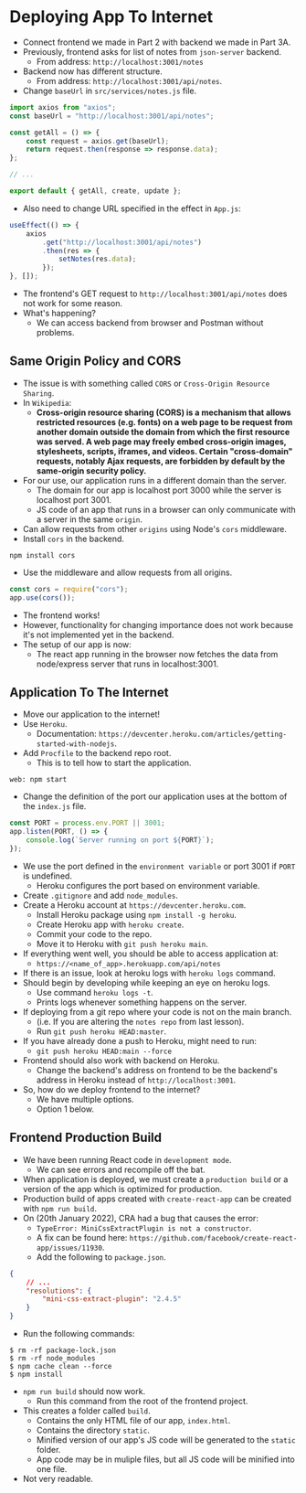# Deploying App To Internet
- Connect frontend we made in Part 2 with backend we made in Part 3A.
- Previously, frontend asks for list of notes from `json-server` backend.
    - From address: `http://localhost:3001/notes`
- Backend now has different structure.
    - From address: `http://localhost:3001/api/notes`.
- Change `baseUrl` in `src/services/notes.js` file.
```javascript
import axios from "axios";
const baseUrl = "http://localhost:3001/api/notes";

const getAll = () => {
    const request = axios.get(baseUrl);
    return request.then(response => response.data);
};

// ...

export default { getAll, create, update };
```
- Also need to change URL specified in the effect in `App.js`:
```javascript
useEffect(() => {
    axios
        .get("http://localhost:3001/api/notes")
        .then(res => {
            setNotes(res.data);
        });
}, []);
```
- The frontend's GET request to `http://localhost:3001/api/notes` does not work for some reason.
- What's happening?
    - We can access backend from browser and Postman without problems.


## Same Origin Policy and CORS
- The issue is with something called `CORS` or `Cross-Origin Resource Sharing`.
- In `Wikipedia`:
    - **Cross-origin resource sharing (CORS) is a mechanism that allows restricted resources (e.g. fonts) on a web page to be request from another domain outside the domain from which the first resource was served. A web page may freely embed cross-origin images, stylesheets, scripts, iframes, and videos. Certain "cross-domain" requests, notably Ajax requests, are forbidden by default by the same-origin security policy.**
- For our use, our application runs in a different domain than the server.
    - The domain for our app is localhost port 3000 while the server is localhost port 3001.
    - JS code of an app that runs in a browser can only communicate with a server in the same `origin`.
- Can allow requests from other `origins` using Node's `cors` middleware.
- Install `cors` in the backend.
```
npm install cors
```
- Use the middleware and allow requests from all origins.
```javascript
const cors = require("cors");
app.use(cors());
```
- The frontend works!
- However, functionality for changing importance does not work because it's not implemented yet in the backend.
- The setup of our app is now:
    - The react app running in the browser now fetches the data from node/express server that runs in localhost:3001.


## Application To The Internet
- Move our application to the internet!
- Use `Heroku`.
    - Documentation: `https://devcenter.heroku.com/articles/getting-started-with-nodejs`.
- Add `Procfile` to the backend repo root.
    - This is to tell how to start the application.
```
web: npm start
```
- Change the definition of the port our application uses at the bottom of the `index.js` file.
```javascript
const PORT = process.env.PORT || 3001;
app.listen(PORT, () => {
    console.log(`Server running on port ${PORT}`);
});
```
- We use the port defined in the `environment variable` or port 3001 if `PORT` is undefined.
    - Heroku configures the port based on environment variable.
- Create `.gitignore` and add `node_modules`.
- Create a Heroku account at `https://devcenter.heroku.com`.
    - Install Heroku package using `npm install -g heroku`.
    - Create Heroku app with `heroku create`.
    - Commit your code to the repo.
    - Move it to Heroku with `git push heroku main`.
- If everything went well, you should be able to access application at:
    - `https://<name_of_app>.herokuapp.com/api/notes`
- If there is an issue, look at heroku logs with `heroku logs` command.
- Should begin by developing while keeping an eye on heroku logs.
    - Use command `heroku logs -t`.
    - Prints logs whenever something happens on the server.
- If deploying from a git repo where your code is not on the main branch.
    - (i.e. If you are altering the `notes repo` from last lesson).
    - Run `git push heroku HEAD:master`.
- If you have already done a push to Heroku, might need to run:
    - `git push heroku HEAD:main --force`
- Frontend should also work with backend on Heroku.
    - Change the backend's address on frontend to be the backend's address in Heroku instead of `http://localhost:3001`.
- So, how do we deploy frontend to the internet?
    - We have multiple options.
    - Option 1 below.


## Frontend Production Build
- We have been running React code in `development mode`.
    - We can see errors and recompile off the bat.
- When application is deployed, we must create a `production build` or a version of the app which is optimized for production.
- Production build of apps created with `create-react-app` can be created with `npm run build`.
- On (20th January 2022), CRA had a bug that causes the error:
    - `TypeError: MiniCssExtractPlugin is not a constructor`.
    - A fix can be found here: `https://github.com/facebook/create-react-app/issues/11930`.
    - Add the following to `package.json`.
```json
{
    // ...
    "resolutions": {
        "mini-css-extract-plugin": "2.4.5"
    }
}
```
- Run the following commands:
```
$ rm -rf package-lock.json
$ rm -rf node_modules
$ npm cache clean --force
$ npm install
```
- `npm run build` should now work.
    - Run this command from the root of the frontend project.
- This creates a folder called `build`.
    - Contains the only HTML file of our app, `index.html`.
    - Contains the directory `static`.
    - Minified version of our app's JS code will be generated to the `static` folder.
    - App code may be in muliple files, but all JS code will be minified into one file.
- Not very readable.





